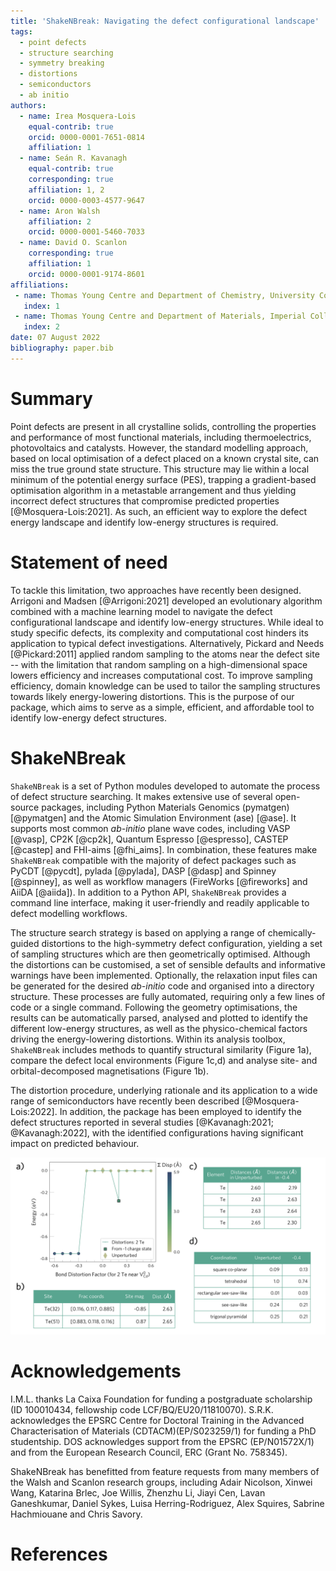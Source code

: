 ```yaml
---
title: 'ShakeNBreak: Navigating the defect configurational landscape'
tags:
  - point defects
  - structure searching
  - symmetry breaking
  - distortions
  - semiconductors
  - ab initio
authors:
  - name: Irea Mosquera-Lois
    equal-contrib: true
    orcid: 0000-0001-7651-0814
    affiliation: 1
  - name: Seán R. Kavanagh
    equal-contrib: true
    corresponding: true
    affiliation: 1, 2
    orcid: 0000-0003-4577-9647
  - name: Aron Walsh
    affiliation: 2
    orcid: 0000-0001-5460-7033
  - name: David O. Scanlon
    corresponding: true
    affiliation: 1
    orcid: 0000-0001-9174-8601
affiliations:
 - name: Thomas Young Centre and Department of Chemistry, University College London, United Kingdom
   index: 1
 - name: Thomas Young Centre and Department of Materials, Imperial College London, United Kingdom
   index: 2
date: 07 August 2022
bibliography: paper.bib
---
```


# Summary

Point defects are present in all crystalline solids, controlling the properties and performance
of most functional materials, including thermoelectrics, photovoltaics and catalysts.
However, the standard modelling approach, based on local optimisation of a defect placed on a known crystal site, can miss the true ground state structure.
This structure may lie within a local minimum of the potential energy surface (PES), trapping a gradient-based optimisation algorithm in a metastable arrangement and thus
yielding incorrect defect structures that compromise predicted properties [@Mosquera-Lois:2021]. As such, an efficient way to explore the defect energy landscape and identify low-energy structures is required.

# Statement of need

To tackle this limitation, two approaches have recently been designed. Arrigoni and Madsen [@Arrigoni:2021] developed an evolutionary algorithm combined with a machine learning model to navigate the defect configurational landscape and identify low-energy structures. While ideal to study specific defects, its complexity and computational cost hinders its application to typical defect investigations.
Alternatively, Pickard and Needs [@Pickard:2011] applied random sampling to the atoms near the defect site -- with the limitation that random sampling on a high-dimensional space lowers efficiency and increases computational cost. To improve sampling efficiency, domain knowledge can be used to tailor the sampling structures towards likely energy-lowering distortions. This is the purpose of our package, which aims to serve as a simple, efficient, and affordable tool to identify low-energy defect structures.

# ShakeNBreak

`ShakeNBreak` is a set of Python modules developed to automate the process of defect structure searching.
It makes extensive use of several open-source packages, including Python Materials Genomics (pymatgen) [@pymatgen] and the Atomic Simulation Environment (ase) [@ase]. It supports most common *ab-initio* plane wave codes, including VASP [@vasp], CP2K [@cp2k], Quantum Espresso [@espresso], CASTEP [@castep] and FHI-aims [@fhi_aims].
In combination, these features make `ShakeNBreak` compatible with the majority of defect packages such as PyCDT [@pycdt], pylada [@pylada], DASP [@dasp] and Spinney [@spinney], as well as workflow managers (FireWorks [@fireworks] and AiiDA [@aiida]).
In addition to a Python API, `ShakeNBreak` provides a command line interface, making it user-friendly and readily applicable to defect modelling workflows.

The structure search strategy is based on applying a range of chemically-guided distortions
to the high-symmetry defect configuration, yielding a set of sampling structures which are then geometrically optimised.
Although the distortions can be customised, a set of sensible defaults and informative warnings have been implemented.
Optionally, the relaxation input files can be generated for the desired *ab-initio* code and
organised into a directory structure. These processes are fully automated, requiring only a few lines of code or a single command.
Following the geometry optimisations, the results can be automatically parsed, analysed
and plotted to identify the different low-energy structures, as well as the physico-chemical factors driving the energy-lowering distortions.
Within its analysis toolbox, `ShakeNBreak` includes methods to quantify structural similarity (Figure 1a), compare the defect local environments (Figure 1c,d) and analyse site- and orbital-decomposed magnetisations (Figure 1b).

The distortion procedure, underlying rationale and its application to a wide range of semiconductors have recently been described [@Mosquera-Lois:2022]. In addition, the package has been employed to identify the defect structures reported in several studies [@Kavanagh:2021; @Kavanagh:2022], with the identified configurations having significant impact on predicted behaviour.

![Example analysis for a cadmium vacancy defect in CdTe: a) plot of final energies versus bond distortion factor, with a colorbar quantifying the structural similarity between configurations b) analysis of site magnetisations for the Unperturbed configuration, c) distances between the defect and its nearest neighbours and d) resemblance of the defect environment to difference structural motifs. \label{fig1}](figures/Figure_joss.png)

# Acknowledgements

I.M.L. thanks La Caixa Foundation for funding a postgraduate scholarship (ID 100010434, fellowship code
LCF/BQ/EU20/11810070). S.R.K. acknowledges the EPSRC Centre for Doctoral Training in the Advanced
Characterisation of Materials (CDTACM)(EP/S023259/1) for funding a PhD studentship. DOS acknowledges
support from the EPSRC (EP/N01572X/1) and from the European Research Council, ERC (Grant No. 758345).

ShakeNBreak has benefitted from feature requests from many members of the Walsh and Scanlon research groups, including Adair Nicolson, Xinwei Wang, Katarina Brlec, Joe Willis, Zhenzhu Li, Jiayi Cen, Lavan Ganeshkumar, Daniel Sykes, Luisa Herring-Rodriguez, Alex Squires, Sabrine Hachmiouane and Chris Savory.

# References
